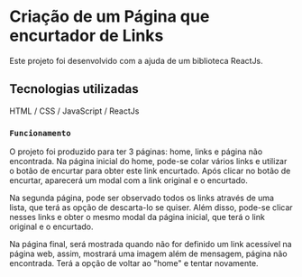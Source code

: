 # Criação de um Página que encurtador de Links

Este projeto foi desenvolvido com a ajuda de um biblioteca ReactJs.

## Tecnologias utilizadas

HTML / CSS / JavaScript / ReactJs

### `Funcionamento`

O projeto foi produzido para ter 3 páginas: home, links e página não encontrada.
Na página inicial do home, pode-se colar vários links e utilizar o botão de encurtar para obter este link encurtado. Após clicar no botão de encurtar, aparecerá um modal com a link original e o encurtado.

Na segunda página, pode ser observado todos os links através de uma lista, que terá as opção de descarta-lo se quiser. Além disso, pode-se clicar nesses links e obter o mesmo modal da página inicial, que terá o link original e o encurtado.

Na página final, será mostrada quando não for definido um link acessível na página web, assim, mostrará uma imagem além de mensagem, página não encontrada. Terá a opção de voltar ao "home" e tentar novamente.




